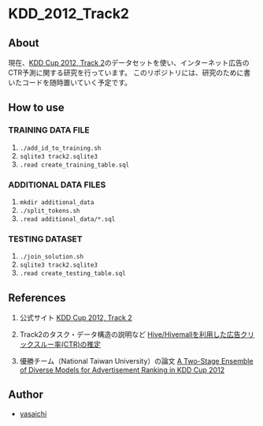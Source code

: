 # KDD_2012_Track2

## About
現在、[KDD Cup 2012, Track 2](http://www.kddcup2012.org/c/kddcup2012-track2)のデータセットを使い、インターネット広告のCTR予測に関する研究を行っています。
このリポジトリには、研究のために書いたコードを随時置いていく予定です。

## How to use

### TRAINING DATA FILE
1. `./add_id_to_training.sh`
2. `sqlite3 track2.sqlite3`
3. `.read create_training_table.sql`

### ADDITIONAL DATA FILES
1. `mkdir additional_data`
2. `./split_tokens.sh`
3. `.read additional_data/*.sql`

### TESTING DATASET
1. `./join_solution.sh`
2. `sqlite3 track2.sqlite3`
3. `.read create_testing_table.sql`

## References
1. 公式サイト
[KDD Cup 2012, Track 2](http://www.kddcup2012.org/c/kddcup2012-track2)

2. Track2のタスク・データ構造の説明など
[Hive/Hivemallを利用した広告クリックスルー率(CTR)の推定](http://qiita.com/myui/items/f726ca3dcc48410abe45)

3. 優勝チーム（National Taiwan University）の論文
[A Two-Stage Ensemble of Diverse Models for Advertisement Ranking in KDD Cup 2012](https://kaggle2.blob.core.windows.net/competitions/kddcup2012/2748/media/NTU.pdf)

## Author
* [yasaichi](https://github.com/yasaichi)
